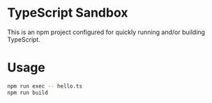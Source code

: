 # TypeScript Sandbox

This is an npm project configured for quickly running and/or building TypeScript.

# Usage

```bash
npm run exec -- hello.ts
npm run build
```
